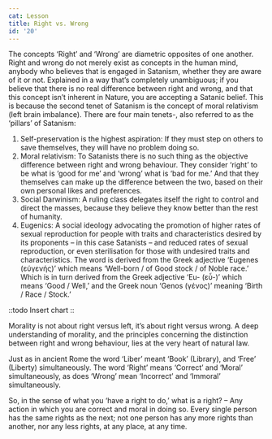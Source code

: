 ```yaml
---
cat: Lesson
title: Right vs. Wrong
id: '20'
---
```


The concepts ‘Right’ and ‘Wrong’ are diametric opposites of one another. Right and wrong
do not merely exist as concepts in the human mind, anybody who believes that is engaged in
Satanism, whether they are aware of it or not. Explained in a way that’s completely
unambiguous; if you believe that there is no real difference between right and wrong, and that
this concept isn’t inherent in Nature, you are accepting a Satanic belief.
This is because the second tenet of Satanism is the concept of moral relativism (left brain
imbalance). There are four main tenets-, also referred to as the ‘pillars’ of Satanism:

1. Self-preservation is the highest aspiration: If they must step on others to save
themselves, they will have no problem doing so.
2. Moral relativism: To Satanists there is no such thing as the objective difference
between right and wrong behaviour. They consider ‘right’ to be what is ‘good for me’
and ‘wrong’ what is ‘bad for me.’ And that they themselves can make up the
difference between the two, based on their own personal likes and preferences.
3. Social Darwinism: A ruling class delegates itself the right to control and direct the
masses, because they believe they know better than the rest of humanity.
4. Eugenics: A social ideology advocating the promotion of higher rates of sexual
reproduction for people with traits and characteristics desired by its proponents – in
this case Satanists – and reduced rates of sexual reproduction, or even sterilisation for
those with undesired traits and characteristics. The word is derived from the Greek
adjective ‘Eugenes (εύγενής)’ which means ‘Well-born / of Good stock / of Noble
race.’ Which is in turn derived from the Greek adjective ‘Eu- (εὖ-)’ which means
‘Good / Well,’ and the Greek noun ‘Genos (γένος)’ meaning ‘Birth / Race / Stock.’

::todo
Insert chart
::


Morality is not about right versus left, it’s about right versus wrong.
A deep understanding of morality, and the principles concerning the distinction between right
and wrong behaviour, lies at the very heart of natural law.

Just as in ancient Rome the word ‘Liber’ meant ‘Book’ (Library), and ‘Free’ (Liberty)
simultaneously. The word ‘Right’ means ‘Correct’ and ‘Moral’ simultaneously, as does
‘Wrong’ mean ‘Incorrect’ and ‘Immoral’ simultaneously.

So, in the sense of what you ‘have a right to do,’ what is a right? – Any action in which you
are correct and moral in doing so. Every single person has the same rights as the next; not one
person has any more rights than another, nor any less rights, at any place, at any time.